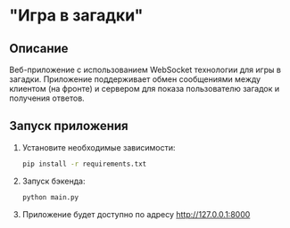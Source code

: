 # "Игра в загадки"

## Описание

Веб-приложение с использованием WebSocket технологии для игры в загадки. 
Приложение поддерживает обмен сообщениями между клиентом (на фронте) и сервером для показа 
пользователю загадок и получения ответов.

## Запуск приложения

1. Установите необходимые зависимости:

   ```bash
   pip install -r requirements.txt

2. Запуск бэкенда:

    ```bash
    python main.py

3. Приложение будет доступно по адресу http://127.0.0.1:8000
